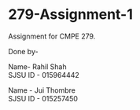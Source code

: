 # 279-Assignment-1
Assignment for CMPE 279.


Done by-

Name- Rahil Shah <br/>
SJSU ID - 015964442 <br/>


Name - Jui Thombre <br/>
SJSU ID - 015257450 <br/>

